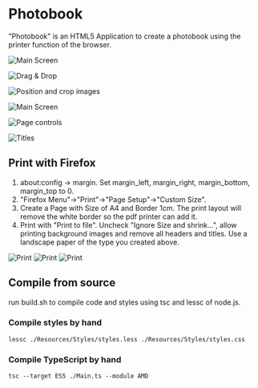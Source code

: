 Photobook
=========

"Photobook" is an HTML5 Application to create a photobook using the printer function of the browser.

![Main Screen](Documentation/mainScreen.jpg)

![Drag & Drop](Documentation/dragAndDrop.jpg)

![Position and crop images](Documentation/imagePositioning.jpg)

![Main Screen](Documentation/mainScreen2.jpg)

![Page controls](Documentation/pageControls.jpg)

![Titles](Documentation/pageTitles.jpg)


Print with Firefox
------------------

1. about:config -> margin. Set margin_left, margin_right, margin_bottom, margin_top to 0.
2. "Firefox Menu"->"Print"->"Page Setup"->"Custom Size".
3. Create a Page with Size of A4 and Border 1cm. The print layout will remove the white border so the pdf printer can add it.
4. Print with "Print to file". Uncheck "Ignore Size and shrink...", allow printing background images and remove all headers and titles. Use a landscape paper of the type you created above.

![Print](Documentation/print1.jpg)
![Print](Documentation/print2.jpg)
![Print](Documentation/print3.jpg)


Compile from source
-------------------

run build.sh to compile code and styles using tsc and lessc of node.js.


### Compile styles by hand

	lessc ./Resources/Styles/styles.less ./Resources/Styles/styles.css

	
### Compile TypeScript by hand

	tsc --target ES5 ./Main.ts --module AMD